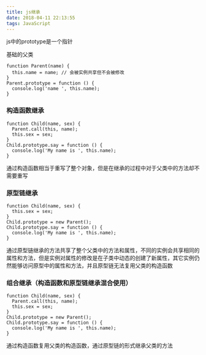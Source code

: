 ```yaml
---
title: js继承
date: 2018-04-11 22:13:55
tags: JavaScript
---
```


js中的prototype是一个指针

基础的父类
```
function Parent(name) {
  this.name = name; // 会被实例共享但不会被修改
}
Parent.prototype = function () {
  console.log('name ', this.name);
}
```

### 构造函数继承

```
function Child(name, sex) {
  Parent.call(this, name);
  this.sex = sex;
}
Child.prototype.say = function () {
  console.log('My name is ', this.name);
}
```
通过构造函数相当于重写了整个对象，但是在继承的过程中对于父类中的方法却不需要重写

### 原型链继承

```
function Child(name, sex) {
  this.sex = sex;
}
Child.prototype = new Parent();
Child.prototype.say = function () {
  console.log('My name is ', this.name);
}
```
通过原型链继承的方法共享了整个父类中的方法和属性，不同的实例会共享相同的属性和方法，但是实例对属性的修改是在子类中动态的创建了新属性，其它实例仍然能够访问原型中的属性和方法，并且原型链无法复用父类的构造函数

### 组合继承（构造函数和原型链继承混合使用）

```
function Child(name, sex) {
  Parent.call(this, name);
  this.sex = sex;
}
Child.prototype = new Parent();
Child.prototype.say = function () {
  console.log('My name is ', this.name);
}
```
通过构造函数复用父类的构造函数，通过原型链的形式继承父类的方法
